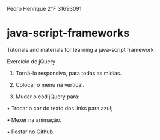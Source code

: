 Pedro Henrique 2°F  31693091

# java-script-frameworks
Tutorials and materials for learning a java-script framework

Exercício de jQuery

1.	Torná-lo responsivo, para todas as mídias.

2.	Colocar o menu na vertical.

3.	Mudar o cód jQuery para:

•	Trocar a cor do texto dos links para azul;

•	Mexer na animação.

• Postar no Github.

